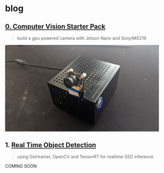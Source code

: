 # blog 

## [0. Computer Vision Starter Pack](https://seanavery.github.io/jetson-nano-box/#/)
> build a gpu powered camera with Jetson Nano and SonyIMX219

[![computer-svision-starter-pack](device.jpg)](https://seanavery.github.io/jetson-nano-box/#/)

## 1. [Real Time Object Detection](https://seanavery.github.io/realtime-ssd-detection/)
> using Gstreamer, OpenCV and TensorRT for realtime SSD inference

COMING SOON
